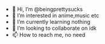 - 👋 Hi, I’m @beingprettysucks
- 👀 I’m interested in anime,music etc
- 🌱 I’m currently learning nothing 
- 💞️ I’m looking to collaborate on idk 
- 📫 How to reach me, no need

<!---
beingprettysucks/beingprettysucks is a ✨ special ✨ repository because its `README.md` (this file) appears on your GitHub profile.
You can click the Preview link to take a look at your changes.
--->
